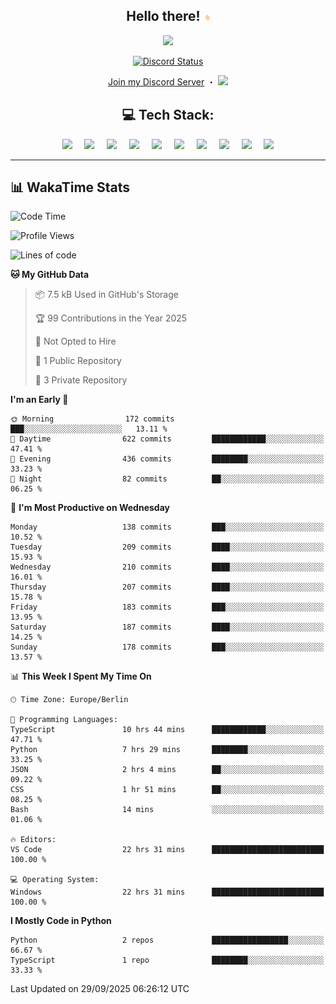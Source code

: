 <div align="center">
  
  ## <strong>Hello there! <img src="https://raw.githubusercontent.com/ginny100/ginny100/main/assets/waving-hand.webp" width="2%"></strong><br/>
  <p align="center">
    <a><img src="https://readme-typing-svg.herokuapp.com?color=B57EDC&size=25&center=true&lines=hi+I'm+Chaos;high+perf+discord+dev;postgres+%2B+redis+%2B+python"></a>
  </p>
  
</div>

<div align="center">
  <a href="https://discord.com/users/781512050445778985">
    <img src="https://discord.c99.nl/widget/theme-5/781512050445778985.png" alt="Discord Status" />
  </a>
  <p align="center">  
    <a href="https://discord.gg/dosa">Join my Discord Server</a> ・ 
    <img src="https://komarev.com/ghpvc/?username=Cha03s">
  </p>
</div>


## <div align="center">💻 Tech Stack:</div>
<div align="center">
  <img src="https://cdn.jsdelivr.net/gh/devicons/devicon/icons/python/python-original.svg" height="40" />
  <img width="12" />
  <img src="https://cdn.jsdelivr.net/gh/devicons/devicon/icons/java/java-original.svg" height="40" />
  <img width="12" />
  <img src="https://cdn.jsdelivr.net/gh/devicons/devicon/icons/javascript/javascript-original.svg" height="40" />
  <img width="12" />
  <img src="https://cdn.jsdelivr.net/gh/devicons/devicon/icons/typescript/typescript-original.svg" height="40" />
  <img width="12" />
  <img src="https://cdn.jsdelivr.net/gh/devicons/devicon/icons/nodejs/nodejs-original.svg" height="40" />
  <img width="12" />
  <img src="https://cdn.jsdelivr.net/gh/devicons/devicon/icons/react/react-original.svg" height="40" />
  <img width="12" />
  <img src="https://cdn.jsdelivr.net/gh/devicons/devicon/icons/docker/docker-original.svg" height="40" />
  <img width="12" />
  <img src="https://cdn.jsdelivr.net/gh/devicons/devicon/icons/yaml/yaml-original.svg" height="40" />
  <img width="12" />
  <img src="https://cdn.jsdelivr.net/gh/devicons/devicon/icons/redis/redis-original.svg" height="40" />
  <img width="12" />
  <img src="https://cdn.jsdelivr.net/gh/devicons/devicon/icons/postgresql/postgresql-original.svg" height="40" />
</div>

---

## 📊 WakaTime Stats

<!--START_SECTION:waka-->
![Code Time](http://img.shields.io/badge/Code%20Time-197%20hrs%2049%20mins-blue)

![Profile Views](http://img.shields.io/badge/Profile%20Views-0-blue)

![Lines of code](https://img.shields.io/badge/From%20Hello%20World%20I%27ve%20Written-206.4%20thousand%20lines%20of%20code-blue)

**🐱 My GitHub Data** 

> 📦 7.5 kB Used in GitHub's Storage 
 > 
> 🏆 99 Contributions in the Year 2025
 > 
> 🚫 Not Opted to Hire
 > 
> 📜 1 Public Repository 
 > 
> 🔑 3 Private Repository 
 > 
**I'm an Early 🐤** 

```text
🌞 Morning                172 commits         ███░░░░░░░░░░░░░░░░░░░░░░   13.11 % 
🌆 Daytime                622 commits         ████████████░░░░░░░░░░░░░   47.41 % 
🌃 Evening                436 commits         ████████░░░░░░░░░░░░░░░░░   33.23 % 
🌙 Night                  82 commits          ██░░░░░░░░░░░░░░░░░░░░░░░   06.25 % 
```
📅 **I'm Most Productive on Wednesday** 

```text
Monday                   138 commits         ███░░░░░░░░░░░░░░░░░░░░░░   10.52 % 
Tuesday                  209 commits         ████░░░░░░░░░░░░░░░░░░░░░   15.93 % 
Wednesday                210 commits         ████░░░░░░░░░░░░░░░░░░░░░   16.01 % 
Thursday                 207 commits         ████░░░░░░░░░░░░░░░░░░░░░   15.78 % 
Friday                   183 commits         ███░░░░░░░░░░░░░░░░░░░░░░   13.95 % 
Saturday                 187 commits         ████░░░░░░░░░░░░░░░░░░░░░   14.25 % 
Sunday                   178 commits         ███░░░░░░░░░░░░░░░░░░░░░░   13.57 % 
```


📊 **This Week I Spent My Time On** 

```text
🕑︎ Time Zone: Europe/Berlin

💬 Programming Languages: 
TypeScript               10 hrs 44 mins      ████████████░░░░░░░░░░░░░   47.71 % 
Python                   7 hrs 29 mins       ████████░░░░░░░░░░░░░░░░░   33.25 % 
JSON                     2 hrs 4 mins        ██░░░░░░░░░░░░░░░░░░░░░░░   09.22 % 
CSS                      1 hr 51 mins        ██░░░░░░░░░░░░░░░░░░░░░░░   08.25 % 
Bash                     14 mins             ░░░░░░░░░░░░░░░░░░░░░░░░░   01.06 % 

🔥 Editors: 
VS Code                  22 hrs 31 mins      █████████████████████████   100.00 % 

💻 Operating System: 
Windows                  22 hrs 31 mins      █████████████████████████   100.00 % 
```

**I Mostly Code in Python** 

```text
Python                   2 repos             █████████████████░░░░░░░░   66.67 % 
TypeScript               1 repo              ████████░░░░░░░░░░░░░░░░░   33.33 % 
```




 Last Updated on 29/09/2025 06:26:12 UTC
<!--END_SECTION:waka-->

